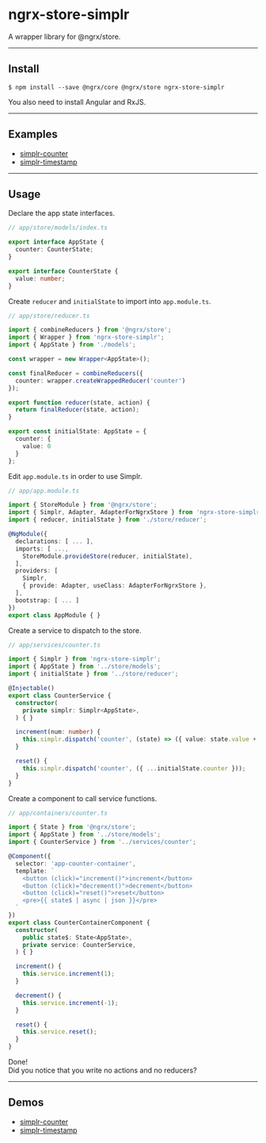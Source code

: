# ngrx-store-simplr
A wrapper library for @ngrx/store.

---

## Install

```
$ npm install --save @ngrx/core @ngrx/store ngrx-store-simplr
```

You also need to install Angular and RxJS.

---

## Examples

- [simplr-counter](https://github.com/ovrmrw/simplr-counter)
- [simplr-timestamp](https://github.com/ovrmrw/simplr-timestamp)

---

## Usage

Declare the app state interfaces.

```ts
// app/store/models/index.ts

export interface AppState {
  counter: CounterState;
}

export interface CounterState {
  value: number;
}
```

Create `reducer` and `initialState` to import into `app.module.ts`.

```ts
// app/store/reducer.ts

import { combineReducers } from '@ngrx/store';
import { Wrapper } from 'ngrx-store-simplr';
import { AppState } from './models';

const wrapper = new Wrapper<AppState>();

const finalReducer = combineReducers({
  counter: wrapper.createWrappedReducer('counter')
});

export function reducer(state, action) {
  return finalReducer(state, action);
}

export const initialState: AppState = {
  counter: {
    value: 0
  }
};
```

Edit `app.module.ts` in order to use Simplr.

```ts
// app/app.module.ts

import { StoreModule } from '@ngrx/store';
import { Simplr, Adapter, AdapterForNgrxStore } from 'ngrx-store-simplr';
import { reducer, initialState } from './store/reducer';

@NgModule({
  declarations: [ ... ],
  imports: [ ...,
    StoreModule.provideStore(reducer, initialState),
  ],
  providers: [
    Simplr,
    { provide: Adapter, useClass: AdapterForNgrxStore },
  ],
  bootstrap: [ ... ]
})
export class AppModule { }
```

Create a service to dispatch to the store.

```ts
// app/services/counter.ts

import { Simplr } from 'ngrx-store-simplr';
import { AppState } from '../store/models';
import { initialState } from '../store/reducer';

@Injectable()
export class CounterService {
  constructor(
    private simplr: Simplr<AppState>,
  ) { }

  increment(num: number) {
    this.simplr.dispatch('counter', (state) => ({ value: state.value + num }));
  }

  reset() {
    this.simplr.dispatch('counter', ({ ...initialState.counter }));
  }
}
```

Create a component to call service functions.

```ts
// app/containers/counter.ts

import { State } from '@ngrx/store';
import { AppState } from '../store/models';
import { CounterService } from '../services/counter';

@Component({
  selector: 'app-counter-container',
  template: `
    <button (click)="increment()">increment</button>
    <button (click)="decrement()">decrement</button>
    <button (click)="reset()">reset</button>
    <pre>{{ state$ | async | json }}</pre>
  `
})
export class CounterContainerComponent {
  constructor(
    public state$: State<AppState>,
    private service: CounterService,
  ) { }

  increment() {
    this.service.increment(1);
  }

  decrement() {
    this.service.increment(-1);
  }

  reset() {
    this.service.reset();
  }
}
```

Done!  
Did you notice that you write no actions and no reducers?

---

## Demos

- [simplr-counter](https://ovrmrw.github.io/simplr-counter/)
- [simplr-timestamp](https://ovrmrw.github.io/simplr-timestamp/)
